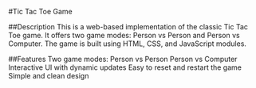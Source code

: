 #Tic Tac Toe Game

##Description
This is a web-based implementation of the classic Tic Tac Toe game. It offers two game modes: Person vs Person and Person vs Computer. The game is built using HTML, CSS, and JavaScript modules.

##Features
Two game modes:
Person vs Person
Person vs Computer
Interactive UI with dynamic updates
Easy to reset and restart the game
Simple and clean design
